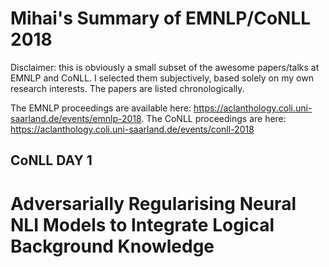 # Mihai's Summary of EMNLP/CoNLL 2018

Disclaimer: this is obviously a small subset of the awesome papers/talks at EMNLP and CoNLL. I selected them subjectively, based solely on my own research interests. The papers are listed chronologically.

The EMNLP proceedings are available here: https://aclanthology.coli.uni-saarland.de/events/emnlp-2018. 
The CoNLL proceedings are here: https://aclanthology.coli.uni-saarland.de/events/conll-2018

## CoNLL DAY 1

# Adversarially Regularising Neural NLI Models to Integrate Logical Background Knowledge
